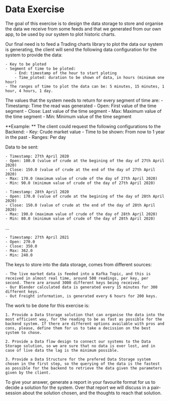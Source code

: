 # Data Exercise

The goal of this exercise is to design the data storage to store and organise the data we receive from some feeds and that we generated from our own app, to be used by our system to plot historic charts.

Our final need is to feed a Trading charts library to plot the data our system is generating, the client will send the following data configuration for the system to provide the data:

    - Key to be ploted
    - Segment of time to be ploted:
        - End: timestamp of the hour to start ploting
        - Time_ploted: duration to be shown of data, in hours (minimum one hour)
    - The ranges of time to plot the data can be: 5 minutes, 15 minutes, 1 hour, 4 hours, 1 day.


The values that the system needs to return for every segment of time are: 
    - Timestamp: Time the read was generated
    - Open: First value of the time segment
    - Close: Last value of the time segment
    - Max: Maximum value of the time segment
    - Min: Minimum value of the time segment

**Example: **
The client could request the following configurations to the Backend:
    - Key: Crude market value
    - Time to be shown: From now to 1 year in the past
    - Ranges: Per day

Data to be sent:

    - Timestamp: 27th April 2020
    - Open: 100.0 (value of crude at the begining of the day of 27th April 2020)
    - Close: 150.0 (value of crude at the end of the day of 27th April 2020)
    - Max: 170.0 (maximum value of crude of the day of 27th April 2020)
    - Min: 90.0 (minimum value of crude of the day of 27th April 2020)

    - Timestamp: 28th April 2020
    - Open: 170.0 (value of crude at the begining of the day of 28th April 2020)
    - Close: 150.0 (value of crude at the end of the day of 28th April 2020)
    - Max: 190.0 (maximum value of crude of the day of 28th April 2020)
    - Min: 80.0 (minimum value of crude of the day of 28th April 2020)

...

    - Timestamp: 27th April 2021
    - Open: 270.0
    - Close: 350.0
    - Max: 362.0 
    - Min: 240.0 

The keys to store into the data storage, comes from different sources:

    - The live market data is feeded into a Kafka Topic, and this is received in almost real time, around 500 readings, per key, per second. There are around 3000 different keys being received.
    - Our Blender calculated data is generated every 15 minutes for 300 different keys.
    - Out Freight information, is generated every 6 hours for 200 keys.

The work to be done for this exercise is:

    1. Provide a Data Storage solution that can organise the data into the most efficient way, for the reading to be as fast as possible for the backend system. If there are different options available with pros and cons, please, define them for us to take a decission on the best system to chose.

    2. Provide a Data flow design to connect our systems to the Data Storage solution, so we are sure that no data is ever lost, and in case of live data the lag is the minimum possible.

    3. Provide a Data Structure for the prefered Data Storage system chosen in the first step, so the querying of the data is the fastest as possible for the backend to retrieve the data given the parameters given by the client.


To give your answer, generate a report in your favourite format for us to decide a solution for the system. Over that report we will discuss in a pair-session about the solution chosen, and the thoughts to reach that solution.




